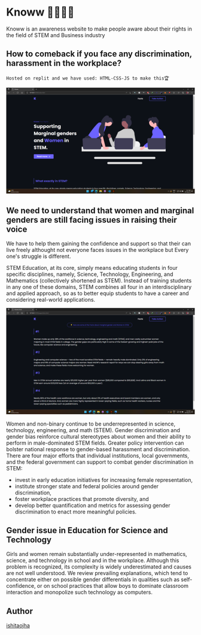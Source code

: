 # Knoww 🌈💖✨🦋

Knoww is an awareness website to make people aware about their rights in the field of STEM and Business industry

## How to comeback if you face any discrimination, harassment in the workplace?

`Hosted on replit and we have used: HTML-CSS-JS to make this🏆`

![Home](./assets/home.png?raw=true "Home Page")

## We need to understand that women and marginal genders are still facing issues in raising their voice

We have to help them gaining the confidence and support so that their can live freely althought not everyone faces issues in the workplace but Every one's struggle is different.

STEM Education, at its core, simply means educating students in four specific disciplines, namely, Science, Technology, Engineering, and Mathematics (collectively shortened as STEM). Instead of training students in any one of these domains, STEM combines all four in an interdisciplinary and applied approach, so as to better equip students to have a career and considering real-world applications.

![Facts](./assets/facts.png?raw=true "Facts Page")

Women and non-binary continue to be underrepresented in science, technology, engineering, and math (STEM). Gender discrimination and gender bias reinforce cultural stereotypes about women and their ability to perform in male-dominated STEM fields. Greater policy intervention can bolster national response to gender-based harassment and discrimination. There are four major efforts that individual institutions, local governments, and the federal government can support to combat gender discrimination in STEM:

- invest in early education initiatives for increasing female representation,
- institute stronger state and federal policies around gender discrimination,
- foster workplace practices that promote diversity, and
- develop better quantification and metrics for assessing gender discrimination to enact more meaningful policies.

<!-- ![image](https://user-images.githubusercontent.com/59393136/144759619-ca1c7fa3-4bca-4197-ae36-aa3fecc80107.png) -->

## Gender issue in Education for Science and Technology

Girls and women remain substantially under-represented in mathematics, science, and technology in school and in the workplace. Although this problem is recognized, its complexity is widely underestimated and causes are not well understood. We review prevailing explanations, which tend to concentrate either on possible gender differentials in qualities such as self-confidence, or on school practices that allow boys to dominate classroom interaction and monopolize such technology as computers.

## Author

[ishitaojha](https://github.com/ishitaojha)
